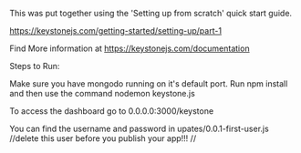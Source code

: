 This was put together using the 'Setting up from scratch' quick start guide.

https://keystonejs.com/getting-started/setting-up/part-1

Find More information at https://keystonejs.com/documentation

Steps to Run:

Make sure you have mongodo running on it's default port.
Run npm install and then use the command nodemon keystone.js

To access the dashboard go to 0.0.0.0:3000/keystone

You can find the username and password in upates/0.0.1-first-user.js
//delete this user before you publish your app!!! //
